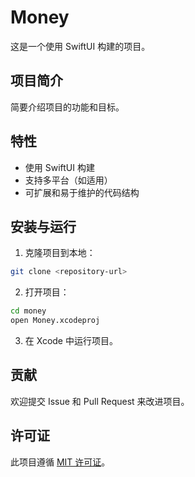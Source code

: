 # Money

这是一个使用 SwiftUI 构建的项目。

## 项目简介

简要介绍项目的功能和目标。

## 特性

- 使用 SwiftUI 构建
- 支持多平台（如适用）
- 可扩展和易于维护的代码结构

## 安装与运行

1. 克隆项目到本地：
  ```bash
  git clone <repository-url>
  ```
2. 打开项目：
  ```bash
  cd money
  open Money.xcodeproj
  ```
3. 在 Xcode 中运行项目。

## 贡献

欢迎提交 Issue 和 Pull Request 来改进项目。

## 许可证

此项目遵循 [MIT 许可证](LICENSE)。